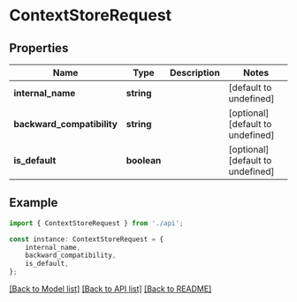 # ContextStoreRequest


## Properties

Name | Type | Description | Notes
------------ | ------------- | ------------- | -------------
**internal_name** | **string** |  | [default to undefined]
**backward_compatibility** | **string** |  | [optional] [default to undefined]
**is_default** | **boolean** |  | [optional] [default to undefined]

## Example

```typescript
import { ContextStoreRequest } from './api';

const instance: ContextStoreRequest = {
    internal_name,
    backward_compatibility,
    is_default,
};
```

[[Back to Model list]](../README.md#documentation-for-models) [[Back to API list]](../README.md#documentation-for-api-endpoints) [[Back to README]](../README.md)
